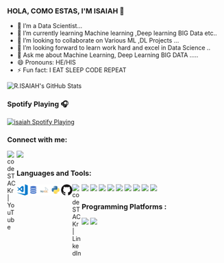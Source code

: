 ### HOLA, COMO ESTAS, I'M ISAIAH   👋

- 🔭 I’m a Data Scientist...
- 🌱 I’m currently learning Machine learning ,Deep learning BIG Data  etc..
- 👯 I’m looking to collaborate on Various ML ,DL Projects ...
- 🤔 I’m looking forward to learn work hard and excel in Data Science ..
- 💬 Ask me about Machine Learning, Deep Learning BIG DATA .....
- 😄 Pronouns: HE/HIS
- ⚡ Fun fact: I EAT SLEEP CODE REPEAT

![R.ISAIAH's GitHub Stats](https://github-readme-stats.vercel.app/api?username=ISAIAH-Git&count_private=true&theme=gotham)

### Spotify Playing 🎧
[<img src="https://now-playing-codestackr.vercel.app/api/spotify-playing" alt="isaiah Spotify Playing" width="350" />](https://www.spotify.com/in/account/overview/?utm_source=play&utm_campaign=wwwredirect)

### Connect with me:
<img align="left" alt="codeSTACKr | YouTube" width="22px" src="https://cdn.jsdelivr.net/npm/simple-icons@v3/icons/youtube.svg" />
<img src="https://img.shields.io/badge/linkedin%20-%230077B5.svg?&style=for-the-badge&logo=linkedin&logoColor=white"/>

### Languages and Tools:
<img align="left" alt="Visual Studio Code" width="26px" src="https://raw.githubusercontent.com/github/explore/80688e429a7d4ef2fca1e82350fe8e3517d3494d/topics/visual-studio-code/visual-studio-code.png" /> <img align="left" alt="SQL" width="26px" src="https://raw.githubusercontent.com/github/explore/80688e429a7d4ef2fca1e82350fe8e3517d3494d/topics/sql/sql.png" />  <img align="left" alt="MySQL" width="26px" src="https://raw.githubusercontent.com/github/explore/80688e429a7d4ef2fca1e82350fe8e3517d3494d/topics/mysql/mysql.png" />  <img align="left" alt="Python" width="26px" src="https://raw.githubusercontent.com/github/explore/80688e429a7d4ef2fca1e82350fe8e3517d3494d/topics/python/python.png" />  <img align="left" alt="GitHub" width="26px" src="https://raw.githubusercontent.com/github/explore/78df643247d429f6cc873026c0622819ad797942/topics/github/github.png" />  <img src="https://img.shields.io/badge/numpy%20-%23013243.svg?&style=for-the-badge&logo=numpy&logoColor=white" />  <img src="https://img.shields.io/badge/pandas%20-%23150458.svg?&style=for-the-badge&logo=pandas&logoColor=white" />  <img src="https://img.shields.io/badge/flask%20-%23000.svg?&style=for-the-badge&logo=flask&logoColor=white"/>  <img src="https://img.shields.io/badge/django%20-%23092E20.svg?&style=for-the-badge&logo=django&logoColor=white"/>  <img align="left" alt="codeSTACKr | LinkedIn" width="22px" src="https://cdn.jsdelivr.net/npm/simple-icons@v3/icons/tableau.svg" />  <img src="https://img.shields.io/badge/Jupyter%20-%23F37626.svg?&style=for-the-badge&logo=Jupyter&logoColor=white" />  <img src ="https://img.shields.io/badge/oracle%20-%23F00000.svg?&style=for-the-badge&logo=oracle&logoColor=white" />  <img src="https://img.shields.io/badge/apache%20-%23D42029.svg?&style=for-the-badge&logo=apache&logoColor=white"/>  <img src="https://img.shields.io/badge/Keras%20-%23D00000.svg?&style=for-the-badge&logo=Keras&logoColor=white"/>  <img src="https://img.shields.io/badge/TensorFlow%20-%23FF6F00.svg?&style=for-the-badge&logo=TensorFlow&logoColor=white" />

### Programming Platforms :
<img src="https://img.shields.io/badge/-Hackerrank-2EC866?style=for-the-badge&logo=HackerRank&logoColor=white"/>  <img src="https://img.shields.io/badge/-Stack%20overflow-FE7A16?style=for-the-badge&logo=stack-overflow&logoColor=white"/>  
